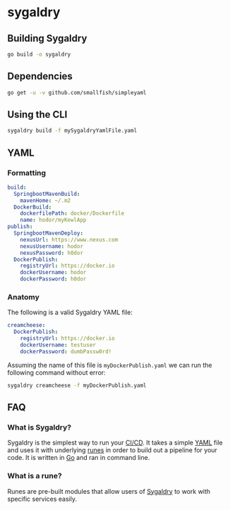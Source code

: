 # sygaldry

## Building Sygaldry
```bash
go build -o sygaldry
```

## Dependencies
```bash
go get -u -v github.com/smallfish/simpleyaml
```

## Using the CLI
```bash
sygaldry build -f mySygaldryYamlFile.yaml
```

## YAML

### Formatting
```yaml
build:
  SpringbootMavenBuild:
    mavenHome: ~/.m2
  DockerBuild:
    dockerfilePath: docker/Dockerfile
    name: hodor/myKewlApp
publish:
  SpringbootMavenDeploy:
    nexusUrl: https://www.nexus.com
    nexusUsername: hodor
    nexusPassword: h0dor
  DockerPublish:
    registryUrl: https://docker.io
    dockerUsername: hodor
    dockerPassword: h0dor
```

### Anatomy
The following is a valid Sygaldry YAML file:
```yaml
creamcheese:
  DockerPublish:
    registryUrl: https://docker.io
    dockerUsername: testuser
    dockerPassword: dumbPassw0rd!
```
Assuming the name of this file is `myDockerPublish.yaml` we can run the following command without error:
```bash
sygaldry creamcheese -f myDockerPublish.yaml
```

## FAQ

### What is Sygaldry?
Sygaldry is the simplest way to run your [CI/CD](https://www.redhat.com/en/topics/devops/what-is-ci-cd). It takes a simple [YAML](https://en.wikipedia.org/wiki/YAML) file and uses it with underlying [runes](#what-is-a-rune) in order to build out a pipeline for your code. It is written in [Go](https://golang.org/) and ran in command line.

### What is a rune?
Runes are pre-built modules that allow users of [Sygaldry](#what-is-sygaldry) to work with specific services easily.